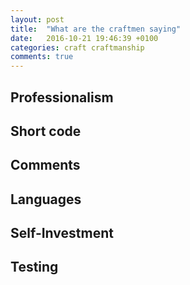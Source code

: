 ```yaml
---
layout: post
title:  "What are the craftmen saying"
date:   2016-10-21 19:46:39 +0100
categories: craft craftmanship
comments: true
---
```



## Professionalism
## Short code
## Comments
## Languages
## Self-Investment
## Testing

